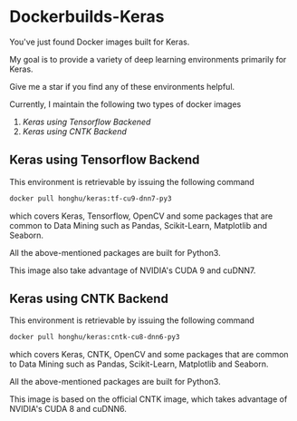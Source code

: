 # Dockerbuilds-Keras

You've just found Docker images built for Keras.

My goal is to provide a variety of deep learning environments primarily for Keras.

Give me a star if you find any of these environments helpful.

Currently, I maintain the following two types of docker images

1. *Keras using Tensorflow Backened* 
2. *Keras using CNTK Backend*

## Keras using Tensorflow Backend
This environment is retrievable by issuing the following command
```bash
docker pull honghu/keras:tf-cu9-dnn7-py3
```
which covers Keras, Tensorflow, OpenCV and some packages that are common to Data Mining such as Pandas, Scikit-Learn, Matplotlib and Seaborn.

All the above-mentioned packages are built for Python3.

This image also take advantage of NVIDIA's CUDA 9 and cuDNN7.

## Keras using CNTK Backend
This environment is retrievable by issuing the following command
```bash
docker pull honghu/keras:cntk-cu8-dnn6-py3
```
which covers Keras, CNTK, OpenCV and some packages that are common to Data Mining such as Pandas, Scikit-Learn, Matplotlib and Seaborn.

All the above-mentioned packages are built for Python3.

This image is based on the official CNTK image, which takes advantage of NVIDIA's CUDA 8 and cuDNN6. 
